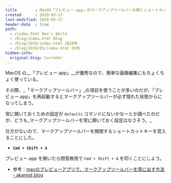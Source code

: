 ```yaml
---
title        : MacOS「プレビュー.app」のマークアップツールバーを開くショートカットキー
created      : 2019-03-17
last-modified: 2019-03-17
header-date  : true
path:
  - /index.html Neo's World
  - /blog/index.html Blog
  - /blog/2019/index.html 2019年
  - /blog/2019/03/index.html 03月
hidden-info:
  original-blog: Corredor
---
```


MacOS の__「プレビュー.app」__が優秀なので、簡単な画像編集にもちょくちょく使っている。

その際、_「マークアップツールバー」_の項目を使うことが多いのだが、「プレビュー.app」を再起動するとマークアップツールバーが必ず隠れた状態からになってしまう。

常に開いておくための設定が `defaults` コマンドにないかなーとか調べたのだが、どうも_マークアップツールバーを常に開いておく設定はなさそう。_

仕方がないので、マークアップツールバーを開閉するショートカットキーを覚えることにした。

- __`Cmd + Shift + A`__

プレビュー.app を開いたら問答無用で `Cmd + Shift + A` を叩くことにしよう。

- 参考：[macのプレビューアプリで、マークアップツールバーを常に出す方法 - akamist blog](https://akamist.com/blog/archives/2338)
